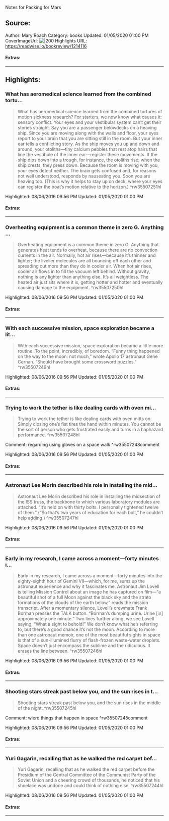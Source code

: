 Notes for Packing for Mars

## Source:
Author: Mary Roach
Category: books
Updated: 01/05/2020 01:00 PM
CoverImageUrl: 
![|200](https://images-na.ssl-images-amazon.com/images/I/51mjYI8M9sL._SL200_.jpg)
Highlights URL: https://readwise.io/bookreview/1214116


#### Extras:




 
-----
 ## Highlights:

### What has aeromedical science learned from the combined tortu...
>What has aeromedical science learned from the combined tortures of motion sickness research? For starters, we now know what causes it: sensory conflict. Your eyes and your vestibular system can’t get their stories straight. Say you are a passenger belowdecks on a heaving ship. Since you are moving along with the walls and floor, your eyes report to your brain that you are sitting still in the room. But your inner ear tells a conflicting story. As the ship moves you up and down and around, your otoliths—tiny calcium pebbles that rest atop hairs that line the vestibule of the inner ear—register these movements. If the ship dips down into a trough, for instance, the otoliths rise; when the ship crests, they press down. Because the room is moving with you, your eyes detect neither. The brain gets confused and, for reasons not well understood, responds by nauseating you. Soon you are heaving too. (This is why it helps to stay up on deck, where your eyes can register the boat’s motion relative to the horizon.) ^rw35507251hl


Highlighted: 08/06/2016 09:56 PM
Updated: 01/05/2020 01:00 PM


#### Extras:





------

### Overheating equipment is a common theme in zero G. Anything ...
>Overheating equipment is a common theme in zero G. Anything that generates heat tends to overheat, because there are no convection currents in the air. Normally, hot air rises—because it’s thinner and lighter; the livelier molecules are all bouncing off each other and spreading out more than they do in cooler air. When hot air rises, cooler air flows in to fill the vacuum left behind. Without gravity, nothing is any lighter than anything else. It’s all weightless. The heated air just sits where it is, getting hotter and hotter and eventually causing damage to the equipment. ^rw35507250hl


Highlighted: 08/06/2016 09:56 PM
Updated: 01/05/2020 01:00 PM


#### Extras:





------

### With each successive mission, space exploration became a lit...
>With each successive mission, space exploration became a little more routine. To the point, incredibly, of boredom. “Funny thing happened on the way to the moon: not much,” wrote Apollo 17 astronaut Gene Cernan. “Should have brought some crossword puzzles.” ^rw35507249hl


Highlighted: 08/06/2016 09:56 PM
Updated: 01/05/2020 01:00 PM


#### Extras:





------

### Trying to work the tether is like dealing cards with oven mi...
>Trying to work the tether is like dealing cards with oven mitts on. Simply closing one’s fist tires the hand within minutes. You cannot be the sort of person who gets frustrated easily and turns in a haphazard performance. ^rw35507248hl

Comment: regarding using gloves on a space walk ^rw35507248comment

Highlighted: 08/06/2016 09:56 PM
Updated: 01/05/2020 01:00 PM


#### Extras:





------

### Astronaut Lee Morin described his role in installing the mid...
>Astronaut Lee Morin described his role in installing the midsection of the ISS truss, the backbone to which various laboratory modules are attached. “It’s held on with thirty bolts. I personally tightened twelve of them.” (“So that’s two years of education for each bolt,” he couldn’t help adding.) ^rw35507247hl


Highlighted: 08/06/2016 09:56 PM
Updated: 01/05/2020 01:00 PM


#### Extras:





------

### Early in my research, I came across a moment—forty minutes i...
>Early in my research, I came across a moment—forty minutes into the eighty-eighth hour of Gemini VII—which, for me, sums up the astronaut experience and why it fascinates me. Astronaut Jim Lovell is telling Mission Control about an image he has captured on film—“a beautiful shot of a full Moon against the black sky and the strato formations of the clouds of the earth below,” reads the mission transcript. After a momentary silence, Lovell’s crewmate Frank Borman presses the TALK button. “Borman’s dumping urine. Urine [in] approximately one minute.” Two lines further along, we see Lovell saying, “What a sight to behold!” We don’t know what he’s referring to, but there’s a good chance it’s not the moon. According to more than one astronaut memoir, one of the most beautiful sights in space is that of a sun-illumined flurry of flash-frozen waste-water droplets. Space doesn’t just encompass the sublime and the ridiculous. It erases the line between. ^rw35507246hl


Highlighted: 08/06/2016 09:56 PM
Updated: 01/05/2020 01:00 PM


#### Extras:





------

### Shooting stars streak past below you, and the sun rises in t...
>Shooting stars streak past below you, and the sun rises in the middle of the night. ^rw35507245hl

Comment: wierd things that happen in space ^rw35507245comment

Highlighted: 08/06/2016 09:56 PM
Updated: 01/05/2020 01:00 PM


#### Extras:





------

### Yuri Gagarin, recalling that as he walked the red carpet bef...
>Yuri Gagarin, recalling that as he walked the red carpet before the Presidium of the Central Committee of the Communist Party of the Soviet Union and a cheering crowd of thousands, he noticed that his shoelace was undone and could think of nothing else. ^rw35507244hl


Highlighted: 08/06/2016 09:56 PM
Updated: 01/05/2020 01:00 PM


#### Extras:





------

